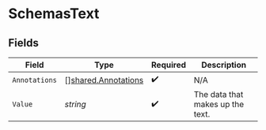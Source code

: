 # SchemasText


## Fields

| Field                                                      | Type                                                       | Required                                                   | Description                                                |
| ---------------------------------------------------------- | ---------------------------------------------------------- | ---------------------------------------------------------- | ---------------------------------------------------------- |
| `Annotations`                                              | [][shared.Annotations](../../models/shared/annotations.md) | :heavy_check_mark:                                         | N/A                                                        |
| `Value`                                                    | *string*                                                   | :heavy_check_mark:                                         | The data that makes up the text.                           |